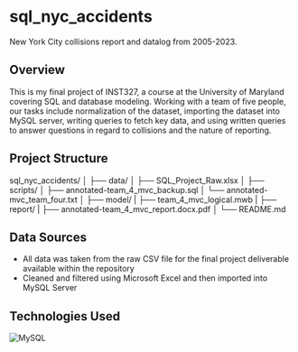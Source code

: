 # sql_nyc_accidents
New York City collisions report and datalog from 2005-2023.

## Overview
This is my final project of INST327, a course at the University of Maryland covering SQL and database modeling. Working with a team of five people, our tasks include normalization of the dataset, importing the dataset into MySQL server, writing queries to fetch key data, and using written queries to answer questions in regard to collisions and the nature of reporting.

## Project Structure
sql_nyc_accidents/
│
├── data/
│   ├── SQL_Project_Raw.xlsx
│
├── scripts/
│   ├── annotated-team_4_mvc_backup.sql
│   └── annotated-mvc_team_four.txt
│
├── model/
|   ├── team_4_mvc_logical.mwb
|
├── report/
|   ├── annotated-team_4_mvc_report.docx.pdf
│
└── README.md

## Data Sources
- All data was taken from the raw CSV file for the final project deliverable available within the repository
- Cleaned and filtered using Microsoft Excel and then imported into MySQL Server

## Technologies Used
![MySQL](https://img.shields.io/badge/MySQL-005C84?style=for-the-badge&logo=mysql&logoColor=white)


